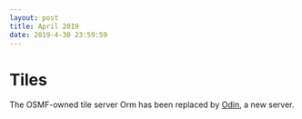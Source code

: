 ```yaml
---
layout: post
title: April 2019
date: 2019-4-30 23:59:59
---
```


# Tiles

The OSMF-owned tile server Orm has been replaced by [Odin](https://hardware.openstreetmap.org/servers/odin.openstreetmap.org/), a new server.

